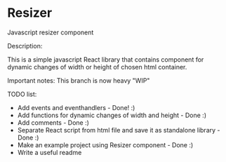 # Resizer
Javascript resizer component

Description:

This is a simple javascript React library that contains component for dynamic changes of width or height of chosen html container.

Important notes:
This branch is now heavy "WIP"

TODO list:
- Add events and eventhandlers - Done! :)
- Add functions for dynamic changes of width and height - Done :)
- Add comments - Done :)
- Separate React script from html file and save it as standalone library - Done :)
- Make an example project using Resizer component - Done :)
- Write a useful readme
